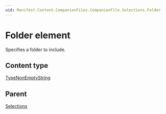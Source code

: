 ```yaml
---
uid: Manifest.Content.CompanionFiles.CompanionFile.Selections.Folder
---
```


# Folder element

Specifies a folder to include.

## Content type

[TypeNonEmptyString](xref:Manifest-TypeNonEmptyString)

## Parent

[Selections](xref:Manifest.Content.CompanionFiles.CompanionFile.Selections)

